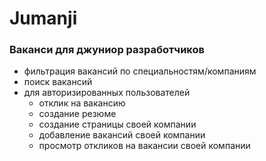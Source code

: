 # Jumanji
### Ваканси для джуниор разработчиков
- фильтрация вакансий по специальностям/компаниям
- поиск вакансий
- для авторизированных пользователей 
  * отклик на вакансию
  * создание резюме
  * создание страницы своей компании
  * добавление вакансий своей компании
  * просмотр откликов на вакансии своей компании
